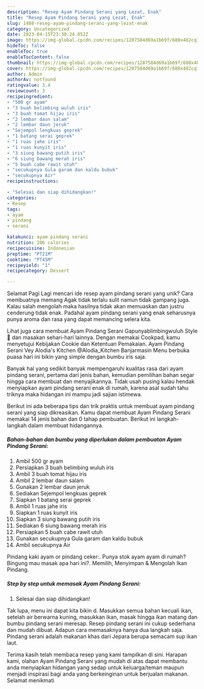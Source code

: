 ```yaml
---
description: "Resep Ayam Pindang Serani yang Lezat, Enak"
title: "Resep Ayam Pindang Serani yang Lezat, Enak"
slug: 1408-resep-ayam-pindang-serani-yang-lezat-enak
category: Uncategorized
date: 2023-04-15T23:30:24.052Z
image: https://img-global.cpcdn.com/recipes/1287584d69a1b69f/680x482cq70/ayam-pindang-serani-foto-resep-utama.jpg
hideToc: false
enableToc: true
enableTocContent: false
thumbnail: https://img-global.cpcdn.com/recipes/1287584d69a1b69f/680x482cq70/ayam-pindang-serani-foto-resep-utama.jpg
cover: https://img-global.cpcdn.com/recipes/1287584d69a1b69f/680x482cq70/ayam-pindang-serani-foto-resep-utama.jpg
author: Admin
authorAv: notfound
ratingvalue: 3.4
reviewcount: 3
recipeingredient:
- "500 gr ayam"
- "3 buah belimbing wuluh iris"
- "3 buah tomat hijau iris"
- "2 lembar daun salam"
- "2 lembar daun jeruk"
- "Sejempol lengkuas geprek"
- "1 batang serai geprek"
- "1 ruas jahe iris"
- "1 ruas kunyit iris"
- "3 siung bawang putih iris"
- "6 siung bawang merah iris"
- "5 buah cabe rawit utuh"
- "secukupnya Gula garam dan kaldu bubuk"
- "secukupnya Air"
recipeinstructions:

- "Selesai dan siap dihidangkan!"
categories:
- Resep
tags:
- ayam
- pindang
- serani

katakunci: ayam pindang serani 
nutrition: 206 calories
recipecuisine: Indonesian
preptime: "PT21M"
cooktime: "PT45M"
recipeyield: "1"
recipecategory: Dessert

---
```



Selamat Pagi Lagi mencari ide resep ayam pindang serani yang unik? Cara membuatnya memang Agak tidak terlalu sulit namun tidak gampang juga. Kalau salah mengolah maka hasilnya tidak akan memuaskan dan justru cenderung tidak enak. Padahal ayam pindang serani yang enak seharusnya punya aroma dan rasa yang dapat memancing selera kita.


Lihat juga cara membuat Ayam Pindang Serani Gapunyablimbingwuluh Style 🤪 dan masakan sehari-hari lainnya. Dengan memakai Cookpad, kamu menyetujui Kebijakan Cookie dan Ketentuan Pemakaian. Ayam Pindang Serani Vey Alodia&#39;s Kitchen @Alodia_Kitchen Banjarmasin Menu berbuka puasa hari ini bikin yang simple dengan bumbu iris saja.

Banyak hal yang sedikit banyak mempengaruhi kualitas rasa dari ayam pindang serani, pertama dari jenis bahan, kemudian pemilihan bahan segar hingga cara membuat dan menyajikannya. Tidak usah pusing kalau hendak menyiapkan ayam pindang serani enak di rumah, karena asal sudah tahu triknya maka hidangan ini mampu jadi sajian istimewa.


Berikut ini ada beberapa tips dan trik praktis untuk membuat ayam pindang serani yang siap dikreasikan. Kamu dapat membuat Ayam Pindang Serani memakai 14 jenis bahan dan 0 tahap pembuatan. Berikut ini langkah-langkah dalam membuat hidangannya.

<!--inarticleads1-->

##### Bahan-bahan dan bumbu yang diperlukan dalam pembuatan Ayam Pindang Serani:

1. Ambil 500 gr ayam
1. Persiapkan 3 buah belimbing wuluh iris
1. Ambil 3 buah tomat hijau iris
1. Ambil 2 lembar daun salam
1. Gunakan 2 lembar daun jeruk
1. Sediakan Sejempol lengkuas geprek
1. Siapkan 1 batang serai geprek
1. Ambil 1 ruas jahe iris
1. Siapkan 1 ruas kunyit iris
1. Siapkan 3 siung bawang putih iris
1. Sediakan 6 siung bawang merah iris
1. Persiapkan 5 buah cabe rawit utuh
1. Gunakan secukupnya Gula garam dan kaldu bubuk
1. Ambil secukupnya Air


Pindang kaki ayam or pindang ceker:. Punya stok ayam ayam di rumah? Bingung mau masak apa hari ini?. Memilih, Menyimpan &amp; Mengolah Ikan Pindang. 

<!--inarticleads2-->

##### Step by step untuk memasak Ayam Pindang Serani:


1. Selesai dan siap dihidangkan!

Tak lupa, menu ini dapat kita bikin d. Masukkan semua bahan kecuali ikan, setelah air berwarna kuning, masukkan ikan, masak hingga ikan matang dan bumbu pindang serani meresap. Resep pindang serani ini cukup sederhana dan mudah dibuat. Adapun cara memasaknya hanya dua langkah saja. Pindang serani adalah makanan khas dari Jepara berupa semacam sup ikan laut. 

Terima kasih telah membaca resep yang kami tampilkan di sini. Harapan kami, olahan Ayam Pindang Serani yang mudah di atas dapat membantu anda menyiapkan hidangan yang sedap untuk keluarga/teman maupun menjadi inspirasi bagi anda yang berkeinginan untuk berjualan makanan. Selamat menikmati
